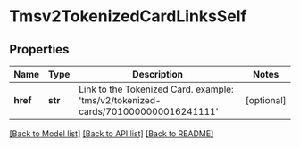 # Tmsv2TokenizedCardLinksSelf

## Properties
Name | Type | Description | Notes
------------ | ------------- | ------------- | -------------
**href** | **str** | Link to the Tokenized Card. example: &#39;tms/v2/tokenized-cards/7010000000016241111&#39;  | [optional] 

[[Back to Model list]](../README.md#documentation-for-models) [[Back to API list]](../README.md#documentation-for-api-endpoints) [[Back to README]](../README.md)


